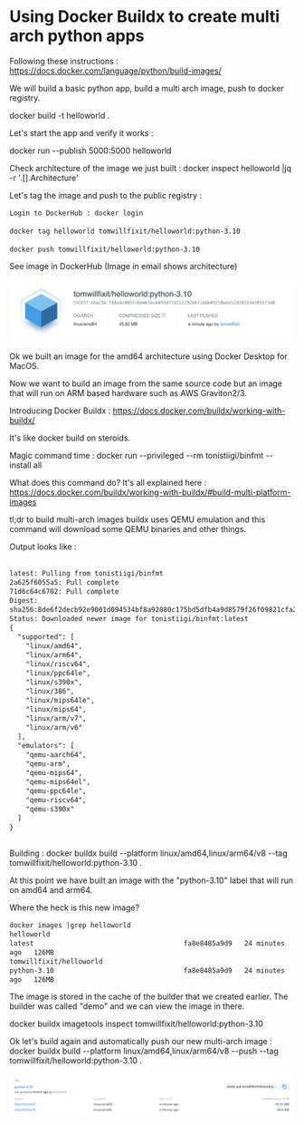 # Using Docker Buildx to create multi arch python apps

Following these instructions : https://docs.docker.com/language/python/build-images/

We will build a basic python app, build a multi arch image, push to docker registry.

docker build -t helloworld .

Let's start the app and verify it works :

docker run --publish 5000:5000 helloworld

Check architecture of the image we just built : docker inspect helloworld |jq -r '.[].Architecture'

Let's tag the image and push to the public registry : 

```
Login to DockerHub : docker login

docker tag helloworld tomwillfixit/helloworld:python-3.10

docker push tomwillfixit/helloworld:python-3.10
```

See image in DockerHub (Image in email shows architecture)

![default](images/dockerhub1.png)

Ok we built an image for the amd64 architecture using Docker Desktop for MacOS.

Now we want to build an image from the same source code but an image that will run on ARM based hardware such as AWS Graviton2/3.

Introducing Docker Buildx : https://docs.docker.com/buildx/working-with-buildx/

It's like docker build on steroids.

Magic command time : docker run --privileged --rm tonistiigi/binfmt --install all

What does this command do? It's all explained here : https://docs.docker.com/buildx/working-with-buildx/#build-multi-platform-images

tl;dr to build multi-arch images buildx uses QEMU emulation and this command will download some QEMU binaries and other things.

Output looks like :
```

latest: Pulling from tonistiigi/binfmt
2a625f6055a5: Pull complete 
71d6c64c6702: Pull complete 
Digest: sha256:8de6f2decb92e9001d094534bf8a92880c175bd5dfb4a9d8579f26f09821cfa2
Status: Downloaded newer image for tonistiigi/binfmt:latest
{
  "supported": [
    "linux/amd64",
    "linux/arm64",
    "linux/riscv64",
    "linux/ppc64le",
    "linux/s390x",
    "linux/386",
    "linux/mips64le",
    "linux/mips64",
    "linux/arm/v7",
    "linux/arm/v6"
  ],
  "emulators": [
    "qemu-aarch64",
    "qemu-arm",
    "qemu-mips64",
    "qemu-mips64el",
    "qemu-ppc64le",
    "qemu-riscv64",
    "qemu-s390x"
  ]
}


```

Building : docker buildx build --platform linux/amd64,linux/arm64/v8 --tag tomwillfixit/helloworld:python-3.10 .

At this point we have built an image with the "python-3.10" label that will run on amd64 and arm64.

Where the heck is this new image?

```
docker images |grep helloworld
helloworld                                                                latest                                     fa8e8485a9d9   24 minutes ago   126MB                               
tomwillfixit/helloworld                                                   python-3.10                                fa8e8485a9d9   24 minutes ago   126MB
```

The image is stored in the cache of the builder that we created earlier. The builder was called "demo" and we can view the image in there.

docker buildx imagetools inspect tomwillfixit/helloworld:python-3.10

Ok let's build again and automatically push our new multi-arch image : docker buildx build --platform linux/amd64,linux/arm64/v8 --push --tag tomwillfixit/helloworld:python-3.10 .

![multi](images/dockerhub2.png)
